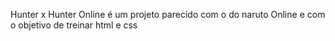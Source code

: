 Hunter x Hunter Online é um projeto parecido com o do naruto Online e com o objetivo de treinar html e css